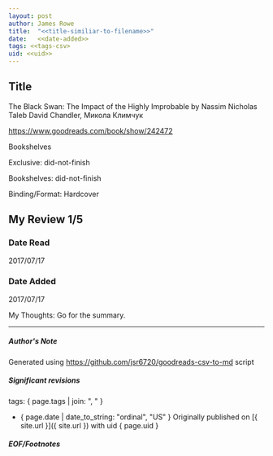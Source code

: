 ```yaml
---
layout: post
author: James Rowe
title:  "<<title-similiar-to-filename>>"
date:   <<date-added>>
tags: <<tags-csv>
uid: <<uid>>
---
```


<!-- highly dependent on how you personally use jekyll templates, and how you want this to show up -->

## Title

The Black Swan: The Impact of the Highly Improbable by Nassim Nicholas Taleb
David Chandler, Микола Климчук 

https://www.goodreads.com/book/show/242472

Bookshelves

Exclusive: did-not-finish

Bookshelves: did-not-finish

Binding/Format: Hardcover

## My Review 1/5

### Date Read
2017/07/17

### Date Added
2017/07/17

My Thoughts: Go for the summary.

---

##### Author's Note

Generated using https://github.com/jsr6720/goodreads-csv-to-md script

##### Significant revisions

tags: { page.tags | join: ", " } <!-- todo move this somewhere -->

- { page.date | date_to_string: "ordinal", "US" } Originally published on [{ site.url }]({ site.url }) with uid { page.uid }

##### EOF/Footnotes
